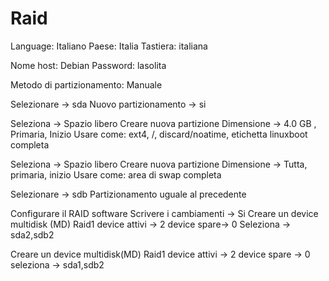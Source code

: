 
# Raid 

Language: Italiano
Paese: Italia
Tastiera: italiana

Nome host: Debian
Password: lasolita

Metodo di partizionamento: Manuale

Selezionare -> sda
Nuovo partizionamento -> si

Seleziona -> Spazio libero
Creare nuova partizione
Dimensione -> 4.0 GB , Primaria, Inizio
Usare come: ext4, /, discard/noatime, etichetta linuxboot
completa

Seleziona -> Spazio libero
Creare nuova partizione
Dimensione -> Tutta, primaria, inizio
Usare come: area di swap
completa

Selezionare -> sdb
Partizionamento uguale al precedente

Configurare il RAID software
Scrivere i cambiamenti -> Si
Creare un device multidisk (MD)
Raid1
device attivi -> 2
device spare-> 0
Seleziona -> sda2,sdb2

Creare un device multidisk(MD)
Raid1
device attivi -> 2
device spare -> 0
seleziona -> sda1,sdb2


<!--stackedit_data:
eyJoaXN0b3J5IjpbLTE0MjUxNDY1ODZdfQ==
-->